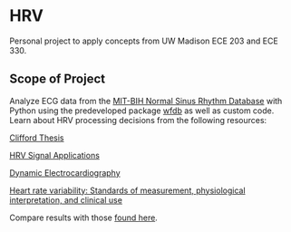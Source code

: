 # HRV
Personal project to apply concepts from UW Madison ECE 203 and ECE 330.

## Scope of Project
Analyze ECG data from the [MIT-BIH Normal Sinus Rhythm Database](https://physionet.org/content/nsrdb/1.0.0/) with Python using the predeveloped package [wfdb](https://wfdb.readthedocs.io/en/latest/index.html) as well as custom code. Learn about HRV processing decisions from the following resources:

[Clifford Thesis](https://web.mit.edu/~gari/www/papers/GDCliffordThesis.pdf)

[HRV Signal Applications](https://ebookcentral.proquest.com/lib/wisc/reader.action?docID=1447662)  

[Dynamic Electrocardiography](https://onlinelibrary-wiley-com.ezproxy.library.wisc.edu/doi/pdfdirect/10.1002/9780470987483)

[Heart rate variability: Standards of measurement, physiological interpretation, and clinical use](https://academic.oup.com/eurheartj/article/17/3/354/485572)


Compare results with those [found here](https://neuropsychology.github.io/NeuroKit/functions/hrv.html).
